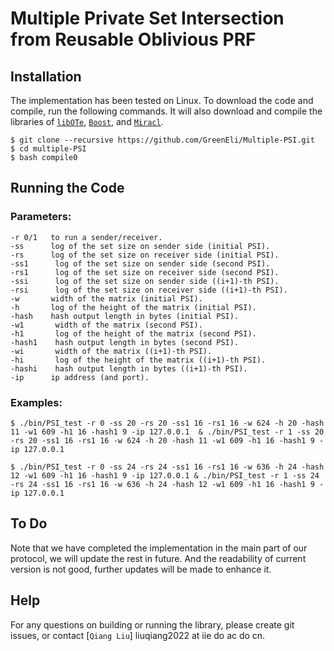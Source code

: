 
# Multiple Private Set Intersection from Reusable Oblivious PRF

## Installation
The implementation has been tested on Linux. To download the code and compile, run the following commands. It will also download and compile the libraries of [`libOTe`](https://github.com/osu-crypto/libOTe), [`Boost`](https://sourceforge.net/projects/boost/), and [`Miracl`](https://github.com/miracl/MIRACL).
```
$ git clone --recursive https://github.com/GreenEli/Multiple-PSI.git
$ cd multiple-PSI
$ bash compile0
```

## Running the Code
### Parameters:
```
-r 0/1   to run a sender/receiver.
-ss      log of the set size on sender side (initial PSI).
-rs      log of the set size on receiver side (initial PSI).
-ss1      log of the set size on sender side (second PSI).
-rs1      log of the set size on receiver side (second PSI).
-ssi      log of the set size on sender side ((i+1)-th PSI).
-rsi      log of the set size on receiver side ((i+1)-th PSI).
-w       width of the matrix (initial PSI).
-h       log of the height of the matrix (initial PSI).
-hash    hash output length in bytes (initial PSI).
-w1       width of the matrix (second PSI).
-h1       log of the height of the matrix (second PSI).
-hash1    hash output length in bytes (second PSI).
-wi       width of the matrix ((i+1)-th PSI).
-hi       log of the height of the matrix ((i+1)-th PSI).
-hashi    hash output length in bytes ((i+1)-th PSI).
-ip      ip address (and port).
```
### Examples:
```
$ ./bin/PSI_test -r 0 -ss 20 -rs 20 -ss1 16 -rs1 16 -w 624 -h 20 -hash 11 -w1 609 -h1 16 -hash1 9 -ip 127.0.0.1  & ./bin/PSI_test -r 1 -ss 20 -rs 20 -ss1 16 -rs1 16 -w 624 -h 20 -hash 11 -w1 609 -h1 16 -hash1 9 -ip 127.0.0.1

$ ./bin/PSI_test -r 0 -ss 24 -rs 24 -ss1 16 -rs1 16 -w 636 -h 24 -hash 12 -w1 609 -h1 16 -hash1 9 -ip 127.0.0.1 & ./bin/PSI_test -r 1 -ss 24 -rs 24 -ss1 16 -rs1 16 -w 636 -h 24 -hash 12 -w1 609 -h1 16 -hash1 9 -ip 127.0.0.1

```
## To Do
Note that we have completed the implementation in the main part of our protocol, we will update the rest in future. And the readability of current version is not good, further updates will be made to enhance it.

## Help
For any questions on building or running the library, please create git issues, or contact [`Qiang Liu`] liuqiang2022 at iie do ac do cn.


